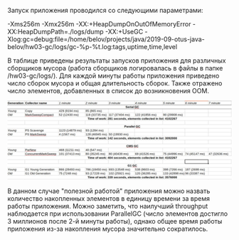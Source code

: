 Запуск приложения проводился со следующими параметрами: 

-Xms256m
-Xmx256m
-XX:+HeapDumpOnOutOfMemoryError
-XX:HeapDumpPath=./logs/dump
-XX:+Use<GarbageCollectorName>GC
-Xlog:gc=debug:file=/home/belov/projects/java/2019-09-otus-java-belov/hw03-gc/logs/gc-%p-%t.log:tags,uptime,time,level

В таблице приведены результаты запусков приложения для различных сборщиков мусора (работа сборщиков логировалась в файлы в папке /hw03-gc/logs/). Для каждой минуты работы приложения приведено число сборок мусора и общая длительность сборок. Также отражено число элементов, добавленных в список до возникновения OOM.


![stats_table](https://github.com/myeyeswereclosed/2019-09-otus-java-belov/blob/hw03-gc/hw03-gc/src/main/resources/gc_stats.jpg)


 В данном случае "полезной работой" приложения можно назвать количество накопленных элементов в единицу времени за время работы приложения. Можно заметить, что наилучший throughput наблюдается при использовании ParallelGC (число элементов достигло 3 миллионов после 2-й минуты работы), однако общее время работы приложения из-за накопления мусора значительно сократилось. 


